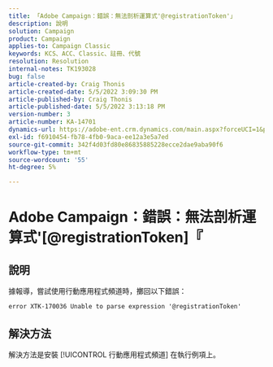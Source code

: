 ```yaml
---
title: 「Adobe Campaign：錯誤：無法剖析運算式'@registrationToken'」
description: 說明
solution: Campaign
product: Campaign
applies-to: Campaign Classic
keywords: KCS、ACC、Classic、註冊、代號
resolution: Resolution
internal-notes: TK193028
bug: false
article-created-by: Craig Thonis
article-created-date: 5/5/2022 3:09:30 PM
article-published-by: Craig Thonis
article-published-date: 5/5/2022 3:13:18 PM
version-number: 3
article-number: KA-14701
dynamics-url: https://adobe-ent.crm.dynamics.com/main.aspx?forceUCI=1&pagetype=entityrecord&etn=knowledgearticle&id=e3a3c358-85cc-ec11-a7b5-6045bd00d995
exl-id: f6910454-fb78-4fb0-9aca-ee12a3e5a7ed
source-git-commit: 342f4d03fd80e86835885228ecce2dae9aba90f6
workflow-type: tm+mt
source-wordcount: '55'
ht-degree: 5%

---
```


# Adobe Campaign：錯誤：無法剖析運算式&#39;[@registrationToken]『

## 說明

據報導，嘗試使用行動應用程式頻道時，擲回以下錯誤：

```
error XTK-170036 Unable to parse expression '@registrationToken'
```

## 解決方法


解決方法是安裝 [!UICONTROL 行動應用程式頻道] 在執行例項上。
